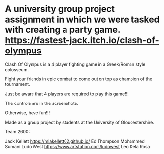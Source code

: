 # A university group project assignment in which we were tasked with creating a party game. https://fastest-jack.itch.io/clash-of-olympus


Clash Of Olympus is a 4 player fighting game in a Greek/Roman style colosseum.

Fight your friends in epic combat to come out on top as champion of the tournament.



Just be aware that 4 players are required to play this game!!!

The controls are in the screenshots.

Otherwise, have fun!!!



Made as a group project by students at the University of Gloucestershire.

Team 2600:

Jack Kellett https://miakellett02.github.io/
Ed Thompson
Mohammed Sumani
Ludo West https://www.artstation.com/ludowest
Leo Dela Rosa
